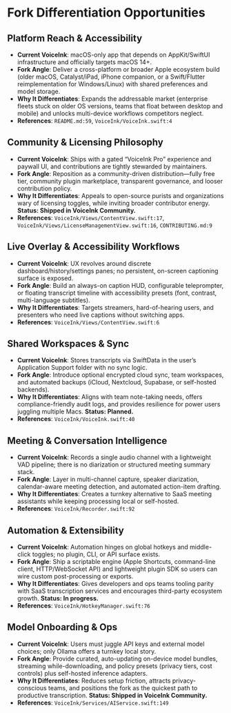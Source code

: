 # Fork Differentiation Opportunities

## Platform Reach & Accessibility
- **Current VoiceInk**: macOS-only app that depends on AppKit/SwiftUI infrastructure and officially targets macOS 14+.  
- **Fork Angle**: Deliver a cross-platform or broader Apple ecosystem build (older macOS, Catalyst/iPad, iPhone companion, or a Swift/Flutter reimplementation for Windows/Linux) with shared preferences and model storage.  
- **Why It Differentiates**: Expands the addressable market (enterprise fleets stuck on older OS versions, teams that float between desktop and mobile) and unlocks multi-device workflows competitors neglect.  
- **References**: `README.md:59`, `VoiceInk/VoiceInk.swift:4`

## Community & Licensing Philosophy
- **Current VoiceInk**: Ships with a gated “VoiceInk Pro” experience and paywall UI, and contributions are tightly stewarded by maintainers.  
- **Fork Angle**: Reposition as a community-driven distribution—fully free tier, community plugin marketplace, transparent governance, and looser contribution policy.  
- **Why It Differentiates**: Appeals to open-source purists and organizations wary of licensing toggles, while inviting broader contributor energy. **Status: Shipped in VoiceInk Community.**
- **References**: `VoiceInk/Views/ContentView.swift:17`, `VoiceInk/Views/LicenseManagementView.swift:16`, `CONTRIBUTING.md:9`

## Live Overlay & Accessibility Workflows
- **Current VoiceInk**: UX revolves around discrete dashboard/history/settings panes; no persistent, on-screen captioning surface is exposed.  
- **Fork Angle**: Build an always-on caption HUD, configurable teleprompter, or floating transcript timeline with accessibility presets (font, contrast, multi-language subtitles).  
- **Why It Differentiates**: Targets streamers, hard-of-hearing users, and presenters who need live captions without switching apps.  
- **References**: `VoiceInk/Views/ContentView.swift:6`

## Shared Workspaces & Sync
- **Current VoiceInk**: Stores transcripts via SwiftData in the user’s Application Support folder with no sync logic.  
- **Fork Angle**: Introduce optional encrypted cloud sync, team workspaces, and automated backups (iCloud, Nextcloud, Supabase, or self-hosted backends).  
- **Why It Differentiates**: Aligns with team note-taking needs, offers compliance-friendly audit logs, and provides resilience for power users juggling multiple Macs. **Status: Planned.**
- **References**: `VoiceInk/VoiceInk.swift:40`

## Meeting & Conversation Intelligence
- **Current VoiceInk**: Records a single audio channel with a lightweight VAD pipeline; there is no diarization or structured meeting summary stack.  
- **Fork Angle**: Layer in multi-channel capture, speaker diarization, calendar-aware meeting detection, and automated action-item drafting.  
- **Why It Differentiates**: Creates a turnkey alternative to SaaS meeting assistants while keeping processing local or self-hosted.  
- **References**: `VoiceInk/Recorder.swift:92`

## Automation & Extensibility
- **Current VoiceInk**: Automation hinges on global hotkeys and middle-click toggles; no plugin, CLI, or API surface exists.  
- **Fork Angle**: Ship a scriptable engine (Apple Shortcuts, command-line client, HTTP/WebSocket API) and lightweight plugin SDK so users can wire custom post-processing or exports.  
- **Why It Differentiates**: Gives developers and ops teams tooling parity with SaaS transcription services and encourages third-party ecosystem growth. **Status: In progress.**
- **References**: `VoiceInk/HotkeyManager.swift:76`

## Model Onboarding & Ops
- **Current VoiceInk**: Users must juggle API keys and external model choices; only Ollama offers a turnkey local story.  
- **Fork Angle**: Provide curated, auto-updating on-device model bundles, streaming while-downloading, and policy presets (privacy tiers, cost controls) plus self-hosted inference adapters.  
- **Why It Differentiates**: Reduces setup friction, attracts privacy-conscious teams, and positions the fork as the quickest path to productive transcription. **Status: Shipped in VoiceInk Community.**
- **References**: `VoiceInk/Services/AIService.swift:149`
